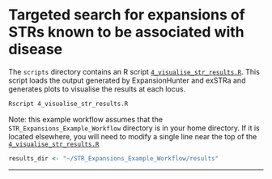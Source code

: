 # Targeted search for expansions of STRs known to be associated with disease

The `scripts` directory contains an R script [`4_visualise_str_results.R`](scripts/4_visualise_str_results.R).
This script loads the output generated by ExpansionHunter and exSTRa and generates plots to visualise the results at each locus.

```bash
Rscript 4_visualise_str_results.R
```

Note: this example workflow assumes that the `STR_Expansions_Example_Workflow` directory is in your home directory.
If it is located elsewhere, you will need to modify a single line near the top of the [`4_visualise_str_results.R`](scripts/4_visualise_str_results.R)

```R
results_dir <- "~/STR_Expansions_Example_Workflow/results"
```

---



